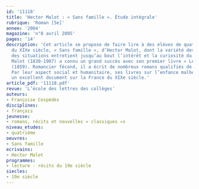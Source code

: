 ```yaml
---
id: '11118'
title: 'Hector Malot : « Sans famille ». Étude intégrale'
rubrique: 'Roman [5e]'
annee: '2004'
magazine: 'n°8 avril 2005'
pages: '14'
description: 'Cet article se propose de faire lire à des élèves de quatrième un roman
  du XIXe siècle, « Sans famille », d’Hector Malot, dont la variété des thèmes et
  des situations entretient jusqu’au bout l’intérêt et la curiosité du lecteur. Hector
  Malot (1830-1907) a connu un grand succès avec son premier livre « Les Amants »
  (1859). Romancier fécond, il a écrit de nombreux romans qualifiés de populaires.
  Par leur aspect social et humanitaire, ses livres sur l’enfance malheureuse constituent
  un excellent document sur la France du XIXe siècle.'
article_pdf: '11118.pdf'
revue: 'L’école des lettres des collèges'
auteurs:
- Françoise Cespédès
disciplines:
- français
jeunesse:
- romans, récits et nouvelles « classiques »s
niveau_etudes:
- quatrième
oeuvres:
- Sans famille
ecrivains:
- Hector Malot
programmes:
- lecture - récits du 19e siècle
siecles:
- 19e siècle
---
```

